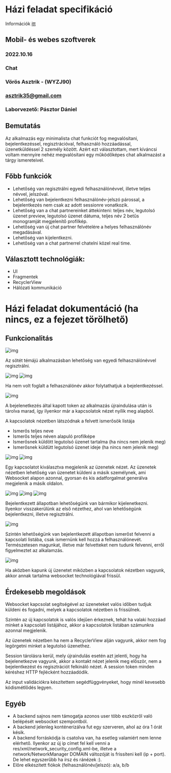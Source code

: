 # Házi feladat specifikáció

Információk [itt](https://viauac00.github.io/laborok/hf)

## Mobil- és webes szoftverek
### 2022.10.16
### Chat
### Vörös Asztrik - (WYZJ90)
### asztrik35@gmail.com
### Laborvezető: Pásztor Dániel

## Bemutatás

Az alkalmazás egy minimalista chat funkciót fog megvalósítani, bejelentkezéssel, regisztrációval, felhasználó hozzáadással, üzenetküldéssel 2 személy között. Azért ezt választottam, mert kíváncsi voltam mennyire nehéz megvalósítani egy működőképes chat alkalmazást a tárgy ismereteivel.

## Főbb funkciók

- Lehetőség van regisztrálni egyedi felhasználónévvel, illetve teljes névvel, jelszóval.
- Lehetőség van bejelentkezni felhasználónév-jelszó párossal, a bejelentkezés nem csak az adott sessionre vonatkozik.
- Lehetőség van a chat partnereinket áttekinteni: teljes név, legutolsó üzenet preview, legutolsó üzenet dátuma, teljes név 2 betűs monogramját megjelenítő profilkép.
- Lehetőség van új chat partner felvételére a helyes felhasználónév megadásával.
- Lehetőség van kijelentkezni.
- Lehetőség van a chat partnerrel chatelni közel real time.

## Választott technológiák:

- UI
- Fragmentek
- RecyclerView
- Hálózati kommunikáció

# Házi feladat dokumentáció (ha nincs, ez a fejezet törölhető)
## Funkcionalitás
![img](pics/welcome.png)

Az sötét témájú alkalmazásban lehetőség van egyedi felhasználónévvel regisztrálni.

![img](pics/reg.png)
![img](pics/reg_fail.png)

Ha nem volt foglalt a felhasználónév akkor folytathatjuk a bejelentkezéssel.

![img](pics/login.png)

A bejelenetkezés által kapott token az alkalmazás újraindulása után is tárolva marad, így ilyenkor már a kapcsolatok nézet nyílik meg alapból.

A kapcsolatok nézetben látszódnak a felvett ismerősök listája
- Ismerős teljes neve
- Ismerős teljes néven alapuló profilképe
- Ismerősnek küldött legutolsó üzenet tartalma (ha nincs nem jelenik meg)
- Ismerősnek küldütt legutolsó üzenet ideje (ha nincs nem jelenik meg)

![img](pics/contact1.png)
![img](pics/contact2.png)

Egy kapcsolatot kiválasztva megjelenik az üzenetek nézet.
Az üzenetek nézetben lehetőség van üzenetet küldeni a másik személynek, ami Websocket alapon azonnal, gyorsan és kis adatforgalmat generálva megjelenik a másik oldalon.

![img](pics/messages1.png)
![img](pics/messages2.png)
![img](pics/contact3.png)

Bejelentkezett állapotban lehetőségünk van bármikor kijelenetkezni. Ilyenkor visszakerülünk az első nézethez, ahol van lehetőségünk bejelentkezni, illetve regisztrálni.

![img](pics/menu.png)

Szintén lehetőségünk van bejelentkezett állapotban ismerőst felvenni a kapcsolati listába, csak ismernünk kell hozzá a felhasználónevét. Természetesen magunkat, illetve már felvetteket nem tudunk felvenni, erről figyelmeztet az alkalamzás.

![img](pics/addcontact.jpg)


Ha aközben kapunk új üzenetet miközben a kapcsolatok nézetben vagyunk, akkor annak tartalma websocket technológiával frissül.

## Érdekesebb megoldások
Websocket kapcsolat segítségével az üzeneteket valós időben tudjuk küldeni és fogadni, melyek a kapcsolatok nézetben is frissülnek.

Szintén az új kapcsolatok is valós idejűen érkeznek, tehát ha valaki hozzáad minket a kapcsolati listájához, akkor a kapcsolatok listában számunkra azonnal megjelenik.

Az üzenetek nézetben ha nem a RecyclerView alján vagyunk, akkor nem fog legörgetni minket a legutolsó üzenethez.

Session tárolásra kerül, mely újraindulás esetén azt jelenti, hogy ha bejelenetkezve vagyunk, akkor a kontakt nézet jelenik meg először, nem a bejelentkezést és regisztrációt felkináló nézet. A session token minden kéréshez HTTP fejlécként hozzáadódik.

Az input validációkra készítettem segédfüggvényeket, hogy minél kevesebb kódismétlődés legyen.

## Egyéb
- A backend sajnos nem támogatja azonos user több eszközről való belépését websocket szempontból.
- A backend jelenleg konténerizálva fut egy szerveren, ahol az óra 1 órát késik.
- A backend forráskódja is csatolva van, ha esetleg valamiért nem lenne elérhető. Ilyenkor az új ip címet fel kell venni a res/xml/network_security_config.xml-be, illetve a network/NetworkManager DOMAIN változóját is frissíteni kell (ip + port). De lehet egyszerűbb ha írsz és ránézek :).
- Előre elkészített fiókok (felhasználónév/jelszó): a/a, b/b
